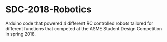 # SDC-2018-Robotics
Arduino code that powered 4 different RC controlled robots tailored for different functions that competed at the ASME Student Design Competition in spring 2018.
